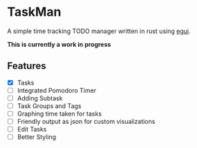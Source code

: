 # TaskMan
A simple time tracking TODO manager written in rust using [egui](https://github.com/emilk/egui).

**This is currently a work in progress**

## Features
- [x] Tasks
- [ ] Integrated Pomodoro Timer
- [ ] Adding Subtask
- [ ] Task Groups and Tags
- [ ] Graphing time taken for tasks
- [ ] Friendly output as json for custom visualizations
- [ ] Edit Tasks
- [ ] Better Styling
